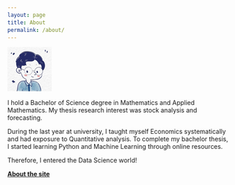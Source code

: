```yaml
---
layout: page
title: About
permalink: /about/
---
```


![doodle](/images/doodle.png "As the doodle shows, I'm a quiet boy")

I hold a Bachelor of Science degree in Mathematics and Applied Mathematics.
My thesis research interest was stock analysis and forecasting.

During the last year at university, I taught myself Economics systematically
and had exposure to Quantitative analysis. To complete my bachelor thesis,
I started learning Python and Machine Learning through online resources.

Therefore, I entered the Data Science world!

__[About the site](/about/site)__